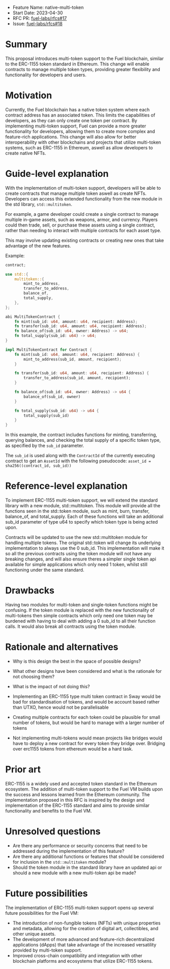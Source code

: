 - Feature Name: native-multi-token
- Start Date: 2023-04-30
- RFC PR: [fuel-labs/rfcs#17](https://github.com/FuelLabs/rfcs/pull/17)
- Issue: [fuel-labs/rfcs#18](https://github.com/FuelLabs/rfcs/issues/18)

# Summary
[summary]: #summary

This proposal introduces multi-token support to the Fuel blockchain, similar to the ERC-1155 token standard in Ethereum. This change will enable contracts to manage multiple token types, providing greater flexibility and functionality for developers and users.

# Motivation
[motivation]: #motivation

Currently, the Fuel blockchain has a native token system where each contract address has an associated token. This limits the capabilities of developers, as they can only create one token per contract. By implementing multi-token support, Fuel can provide a more greater functionality for developers, allowing them to create more complex and feature-rich applications. This change will also allow for better interoperability with other blockchains and projects that utilize multi-token systems, such as ERC-1155 in Ethereum, aswell as allow developers to create native NFTs.

# Guide-level explanation
[guide-level-explanation]: #guide-level-explanation

With the implementation of multi-token support, developers will be able to create contracts that manage multiple token aswell as create NFTs. Developers can access this extended functionality from the new module in the std library, `std::multitoken`.

For example, a game developer could create a single contract to manage multiple in-game assets, such as weapons, armor, and currency. Players could then trade, sell, or purchase these assets using a single contract, rather than needing to interact with multiple contracts for each asset type.

This may involve updating existing contracts or creating new ones that take advantage of the new features.

Example:

```rust
contract;

use std::{
    multitoken::{
        mint_to_address,
        transfer_to_address,
        balance_of,
        total_supply,
    },
};

abi MultiTokenContract {
    fn mint(sub_id: u64, amount: u64, recipient: Address);
    fn transfer(sub_id: u64, amount: u64, recipient: Address);
    fn balance_of(sub_id: u64, owner: Address) -> u64;
    fn total_supply(sub_id: u64) -> u64;
}

impl MultiTokenContract for Contract {
    fn mint(sub_id: u64, amount: u64, recipient: Address) {
        mint_to_address(sub_id, amount, recipient);
    }

    fn transfer(sub_id: u64, amount: u64, recipient: Address) {
        transfer_to_address(sub_id, amount, recipient);
    }

    fn balance_of(sub_id: u64, owner: Address) -> u64 {
        balance_of(sub_id, owner)
    }

    fn total_supply(sub_id: u64) -> u64 {
        total_supply(sub_id)
    }
}
```

In this example, the contract includes functions for minting, transferring, querying balances, and checking the total supply of a specific token type, as specified by the `sub_id` parameter.

The `sub_id` is used along with the `ContractId` of the currently executing contract to get an `AssetId` with the following pseudocode: `asset_id = sha256((contract_id, sub_id))` 

# Reference-level explanation
[reference-level-explanation]: #reference-level-explanation

To implement ERC-1155 multi-token support, we will extend the standard library with a new module, std::multitoken. This module will provide all the functions seen in the std::token module, such as mint, burn, transfer, balance_of, and total_supply. Each of these functions will take an additional sub_id parameter of type u64 to specify which token type is being acted upon.

Contracts will be updated to use the new std::multitoken module for handling multiple tokens. The original std::token will change its underlying implementation to always use the 0 sub_id. This implementation will make it so all the previous contracts using the token module will not have any breaking changes, and will also ensure theres a simpler single token api available for simple applications which only need 1 token, whilst still functioning under the same standard.

# Drawbacks
[drawbacks]: #drawbacks

Having two modules for multi-token and single-token functions might be confusing. If the token module is replaced with the new functionality of multi-tokens then simple contracts which only need one token may be burdened with having to deal with adding a 0 sub_id to all their function calls. It would also break all contracts using the token module.

# Rationale and alternatives
[rationale-and-alternatives]: #rationale-and-alternatives

- Why is this design the best in the space of possible designs?
- What other designs have been considered and what is the rationale for not choosing them?
- What is the impact of not doing this?

- Implementing an ERC-1155 type multi token contract in Sway would be bad for standardisation of tokens, and would be account based rather than UTXO, hence would not be parallelisable
- Creating multiple contracts for each token could be plausible for small number of tokens, but would be hard to manage with a larger number of tokens
- Not implementing multi-tokens would mean projects like bridges would have to deploy a new contract for every token they bridge over. Bridging over erc1155 tokens from ethereum would be a hard task.


# Prior art
[prior-art]: #prior-art

ERC-1155 is a widely used and accepted token standard in the Ethereum ecosystem. The addition of multi-token support to the Fuel VM builds upon the success and lessons learned from the Ethereum community. The implementation proposed in this RFC is inspired by the design and implementation of the ERC-1155 standard and aims to provide similar functionality and benefits to the Fuel VM.

# Unresolved questions
[unresolved-questions]: #unresolved-questions

- Are there any performance or security concerns that need to be addressed during the implementation of this feature?
- Are there any additional functions or features that should be considered for inclusion in the `std::multitoken` module?
- Should the token module in the standard library have an updated api or should a new module with a new multi-token api be made?

# Future possibilities
[future-possibilities]: #future-possibilities

The implementation of ERC-1155 multi-token support opens up several future possibilities for the Fuel VM:

- The introduction of non-fungible tokens (NFTs) with unique properties and metadata, allowing for the creation of digital art, collectibles, and other unique assets.
- The development of more advanced and feature-rich decentralized applications (dApps) that take advantage of the increased versatility provided by multi-token support.
- Improved cross-chain compatibility and integration with other blockchain platforms and ecosystems that utilize ERC-1155 tokens.
